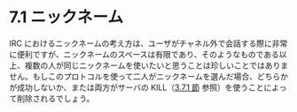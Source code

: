 # 7.1 ニックネーム

IRC におけるニックネームの考え方は、ユーザがチャネル外で会話する際に非常に便利ですが、ニックネームのスペースは有限であり、そのようなものである以上、複数の人が同じニックネームを使いたいと思うことは珍しいことではありません。もしこのプロトコルを使って二人がニックネームを選んだ場合、どちらかが成功しないか、または両方がサーバの KILL（[3.7.1 節](../message-details/kill-message.md) 参照）を使うことによって削除されるでしょう。
